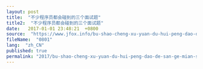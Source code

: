 ```yaml
---
layout: post
title:  "不少程序员都会碰到的三个面试题"
title2:  "不少程序员都会碰到的三个面试题"
date:   2017-01-01 23:48:21  +0800
source:  "https://www.jfox.info/bu-shao-cheng-xu-yuan-du-hui-peng-dao-de-san-ge-mian-shi-ti.html"
fileName:  "0801"
lang:  "zh_CN"
published: true
permalink: "2017/bu-shao-cheng-xu-yuan-du-hui-peng-dao-de-san-ge-mian-shi-ti.html"
---
```



